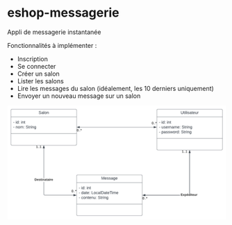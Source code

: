 # eshop-messagerie

Appli de messagerie instantanée

Fonctionnalités à implémenter :
- Inscription
- Se connecter
- Créer un salon
- Lister les salons
- Lire les messages du salon (idéalement, les 10 derniers uniquement)
- Envoyer un nouveau message sur un salon

![Enoncé :](/EXO.png)
